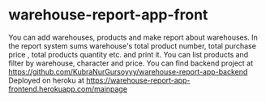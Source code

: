 # warehouse-report-app-front

You can add warehouses, products and make report about warehouses. In the report system sums warehouse's total product number, total purchase price , total products quantity etc. and print it. You can list products and filter by warehouse, character and price. 
You can find backend project at https://github.com/KubraNurGursoyyy/warehouse-report-app-backend
Deployed on heroku at https://warehouse-report-app-frontend.herokuapp.com/mainpage
